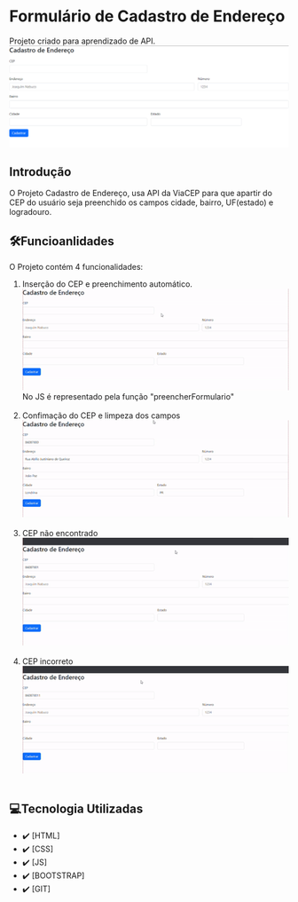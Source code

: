 # Formulário de Cadastro de Endereço
Projeto criado para aprendizado de API.
![Capa do Projeto](doc/img/capaendereco.png)<br>

## Introdução
O Projeto Cadastro de Endereço, usa API da ViaCEP para que apartir do CEP do usuário seja preenchido os campos cidade, bairro, UF(estado) e logradouro.

## 🛠️Funcioanlidades
O Projeto contém 4 funcionalidades:
<ol>
    <li>Inserção do CEP e preenchimento automático. <br><img src="doc/inserindoCEP.gif"><br> No JS é representado pela função "preencherFormulario"</li><br>
    <li>Confimação do CEP e limpeza dos campos <br><img src="doc/cadastrandoCEP.gif"><br></li><br>
    <li>CEP não encontrado <br><img src="doc/CEPnaoencontrado.gif"> <br></li><br>
    <li>CEP incorreto <br><img src="doc/CEPincorreto.gif"> <br></li><br>
</ol>

## 💻Tecnologia Utilizadas
- :heavy_check_mark: [HTML]
- :heavy_check_mark: [CSS]
- :heavy_check_mark: [JS]
- :heavy_check_mark: [BOOTSTRAP]
- :heavy_check_mark: [GIT]
